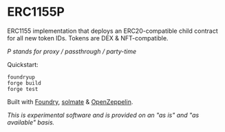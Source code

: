 # ERC1155P

ERC1155 implementation that deploys an ERC20-compatible child contract for all new token IDs. Tokens are DEX & NFT-compatible.

_P stands for proxy / passthrough / party-time_

Quickstart:
```
foundryup
forge build
forge test
```

Built with [Foundry](https://github.com/gakonst/foundry), [solmate](https://github.com/Rari-Capital/solmate) & [OpenZeppelin](https://docs.openzeppelin.com/contracts/4.x/).

_This is experimental software and is provided on an "as is" and "as available" basis._
